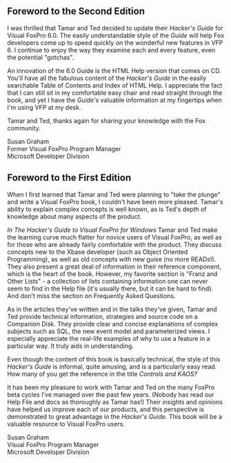 ## Foreword to the Second Edition

I was thrilled that Tamar and Ted decided to update their *Hacker's Guide* for Visual FoxPro 6.0.
The easily understandable style of the *Guide*
will help Fox developers come up to speed quickly on the wonderful new features
in VFP 6. I continue to enjoy the way they examine each and every feature, even
the potential "gotchas".

An innovation of the 6.0 Guide is the HTML Help version that
comes on CD. You'll have all the fabulous content of the *Hacker's Guide* in the easily searchable Table of Contents and Index
of HTML Help. I appreciate the fact that I can still sit in my comfortable easy
chair and read straight through the book, and yet I have the *Guide's* valuable information at my
fingertips when I'm using VFP at my desk.

Tamar and Ted, thanks again for sharing your knowledge with
the Fox community. 

Susan Graham  
Former Visual FoxPro Program Manager  
Microsoft Developer Division

## Foreword to the First Edition 

When I first learned that Tamar and Ted were planning to
"take the plunge" and write a Visual FoxPro book, I couldn't have
been more pleased. Tamar's ability to explain complex concepts is well known,
as is Ted's depth of knowledge about many aspects of the product.

*In The Hacker's Guide
to Visual FoxPro for Windows* Tamar and Ted make the learning curve much
flatter for novice users of Visual FoxPro, as well as for those who are already
fairly comfortable with the product. They discuss concepts new to the Xbase
developer (such as Object Oriented Programming), as well as old concepts with
new guise (no more READs!). They also present a great deal of information in
their reference component, which is the heart of the book. However, my favorite
section is "Franz and Other Lists" - a collection of lists containing
information one can never seem to find in the Help file (it's usually there,
but it can be hard to find). And don't miss the section on Frequently Asked
Questions. 

As in the articles they've written and in the talks they've
given, Tamar and Ted provide technical information, strategies and source code
on a Companion Disk. They provide clear and concise explanations of complex
subjects such as SQL, the new event model and parameterized views. I especially
appreciate the real-life examples of why to use a feature in a particular way.
It truly aids in understanding.

Even though the content of this book is basically technical,
the style of this *Hacker's Guide* is
informal, quite amusing, and is a particularly easy read. How many of you get
the reference in the title *Controls and KAOS?*

It has been my pleasure to work with Tamar and Ted on the
many FoxPro beta cycles I've managed over the past few years. (Nobody has read
our Help File and docs as thoroughly as Tamar has!) Their insights and opinions
have helped us improve each of our products, and this perspective is
demonstrated to great advantage in the *Hacker's
Guide.* This book will be a valuable resource to Visual FoxPro users.

Susan Graham  
Visual FoxPro Program Manager  
Microsoft Developer Division 